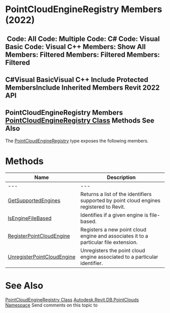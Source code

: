 # PointCloudEngineRegistry Members (2022)

﻿
 Code: All Code: Multiple Code: C# Code: Visual Basic Code: Visual C++  Members: Show All Members: Filtered Members: Filtered Members: Filtered   
---  
C#Visual BasicVisual C++
Include Protected MembersInclude Inherited Members
Revit 2022 API  
---  
PointCloudEngineRegistry Members  
[PointCloudEngineRegistry Class](d5a45f31-3bc0-9eeb-53c1-fe0fce4d7f42.md "PointCloudEngineRegistry Class") Methods See Also  
---  
The [PointCloudEngineRegistry](d5a45f31-3bc0-9eeb-53c1-fe0fce4d7f42.md "PointCloudEngineRegistry Class") type exposes the following members.
# Methods
| Name | Description |
| --- | --- |
| --- | --- | --- |
| [GetSupportedEngines](08b2cd40-97b9-bf3c-7890-ea622a5eaff0.md "GetSupportedEngines Method") | Returns a list of the identifiers supported by point cloud engines registered to Revit. |
| [IsEngineFileBased](7f60b41d-0ef2-9fda-51dd-4c5da0441381.md "IsEngineFileBased Method") | Identifies if a given engine is file-based. |
| [RegisterPointCloudEngine](a8c37523-8178-fb66-e0be-719f94b770ec.md "RegisterPointCloudEngine Method") | Registers a new point cloud engine and associates it to a particular file extension. |
| [UnregisterPointCloudEngine](ce007ea8-0f06-d575-05db-042517690264.md "UnregisterPointCloudEngine Method") | Unregisters the point cloud engine associated to a particular identifier. |

# See Also
[PointCloudEngineRegistry Class](d5a45f31-3bc0-9eeb-53c1-fe0fce4d7f42.md "PointCloudEngineRegistry Class")
[Autodesk.Revit.DB.PointClouds Namespace](5974062a-47d4-c7bb-16f2-d5dd193bd170.md "Autodesk.Revit.DB.PointClouds Namespace")
Send comments on this topic to 